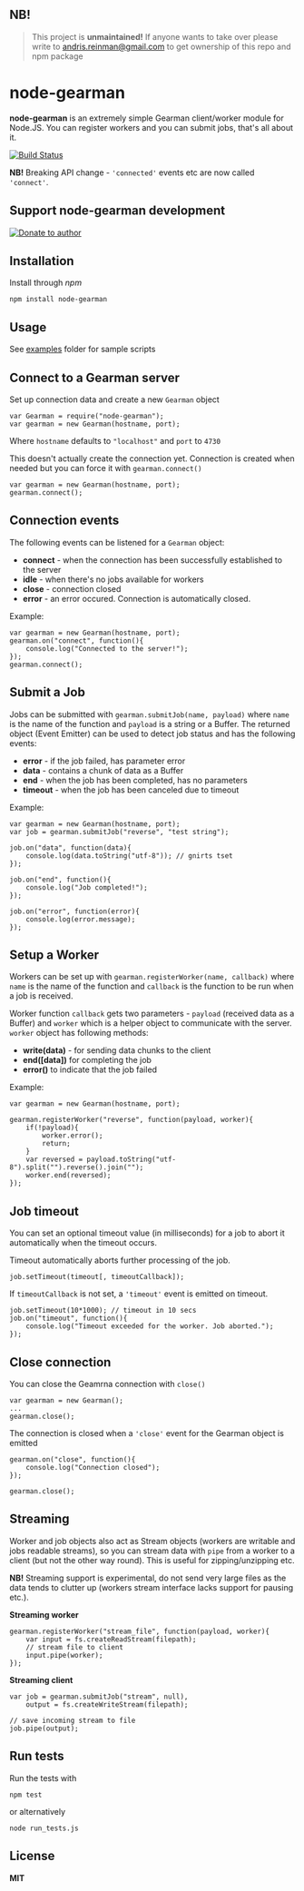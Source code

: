 ## NB!

> This project is **unmaintained!** If anyone wants to take over please write to andris.reinman@gmail.com to get ownership of this repo and npm package

# node-gearman

**node-gearman** is an extremely simple Gearman client/worker module for Node.JS. You can register workers and you can submit jobs, that's all about it.

[![Build Status](https://secure.travis-ci.org/andris9/node-gearman.png)](http://travis-ci.org/andris9/node-gearman)

**NB!** Breaking API change - `'connected'` events etc are now called `'connect'`.

## Support node-gearman development

[![Donate to author](https://www.paypalobjects.com/en_US/i/btn/btn_donate_SM.gif)](https://www.paypal.com/cgi-bin/webscr?cmd=_s-xclick&hosted_button_id=DB26KWR2BQX5W)

## Installation

Install through *npm*

    npm install node-gearman

## Usage

See [examples](https://github.com/andris9/node-gearman/tree/master/examples) folder for sample scripts

## Connect to a Gearman server

Set up connection data and create a new `Gearman` object

    var Gearman = require("node-gearman");
    var gearman = new Gearman(hostname, port);

Where `hostname` defaults to `"localhost"` and `port` to `4730`

This doesn't actually create the connection yet. Connection is created when needed but you can force it with `gearman.connect()`

    var gearman = new Gearman(hostname, port);
    gearman.connect();

## Connection events

The following events can be listened for a `Gearman` object:

  * **connect** - when the connection has been successfully established to the server
  * **idle** - when there's no jobs available for workers
  * **close** - connection closed
  * **error** - an error occured. Connection is automatically closed.

Example:

    var gearman = new Gearman(hostname, port);
    gearman.on("connect", function(){
        console.log("Connected to the server!");
    });
    gearman.connect();

## Submit a Job

Jobs can be submitted with `gearman.submitJob(name, payload)` where `name` is the name of the function and `payload` is a string or a Buffer. The returned object (Event Emitter) can be used to detect job status and has the following events:

  * **error** - if the job failed, has parameter error
  * **data** - contains a chunk of data as a Buffer
  * **end** - when the job has been completed, has no parameters
  * **timeout** - when the job has been canceled due to timeout

Example:

    var gearman = new Gearman(hostname, port);
    var job = gearman.submitJob("reverse", "test string");

    job.on("data", function(data){
        console.log(data.toString("utf-8")); // gnirts tset
    });

    job.on("end", function(){
        console.log("Job completed!");
    });

    job.on("error", function(error){
        console.log(error.message);
    });

## Setup a Worker

Workers can be set up with `gearman.registerWorker(name, callback)` where `name` is the name of the function and `callback` is the function to be run when a job is received.

Worker function `callback` gets two parameters - `payload` (received data as a Buffer) and `worker` which is a helper object to communicate with the server. `worker` object has following methods:

  * **write(data)** - for sending data chunks to the client
  * **end([data])** for completing the job
  * **error()** to indicate that the job failed

Example:

    var gearman = new Gearman(hostname, port);

    gearman.registerWorker("reverse", function(payload, worker){
        if(!payload){
            worker.error();
            return;
        }
        var reversed = payload.toString("utf-8").split("").reverse().join("");
        worker.end(reversed);
    });

## Job timeout

You can set an optional timeout value (in milliseconds) for a job to abort it automatically when the timeout occurs.

Timeout automatically aborts further processing of the job.

    job.setTimeout(timeout[, timeoutCallback]);

If `timeoutCallback` is not set, a `'timeout'` event is emitted on timeout.

    job.setTimeout(10*1000); // timeout in 10 secs
    job.on("timeout", function(){
        console.log("Timeout exceeded for the worker. Job aborted.");
    }); 

## Close connection

You can close the Geamrna connection with `close()`

    var gearman = new Gearman();
    ...
    gearman.close();

The connection is closed when a `'close'` event for the Gearman object is emitted

    gearman.on("close", function(){
        console.log("Connection closed");
    });
    
    gearman.close();

## Streaming

Worker and job objects also act as Stream objects (workers are writable and jobs readable streams), so you can stream data with `pipe` from a worker to a client (but not the other way round). This is useful for zipping/unzipping etc.

**NB!** Streaming support is experimental, do not send very large files as the data tends to clutter up (workers stream interface lacks support for pausing etc.).

**Streaming worker**

    gearman.registerWorker("stream_file", function(payload, worker){
        var input = fs.createReadStream(filepath);
        // stream file to client
        input.pipe(worker);
    });

**Streaming client**

    var job = gearman.submitJob("stream", null),
        output = fs.createWriteStream(filepath); 
    
    // save incoming stream to file
    job.pipe(output);

## Run tests

Run the tests with

    npm test
    
or alternatively

    node run_tests.js
## License

**MIT**
